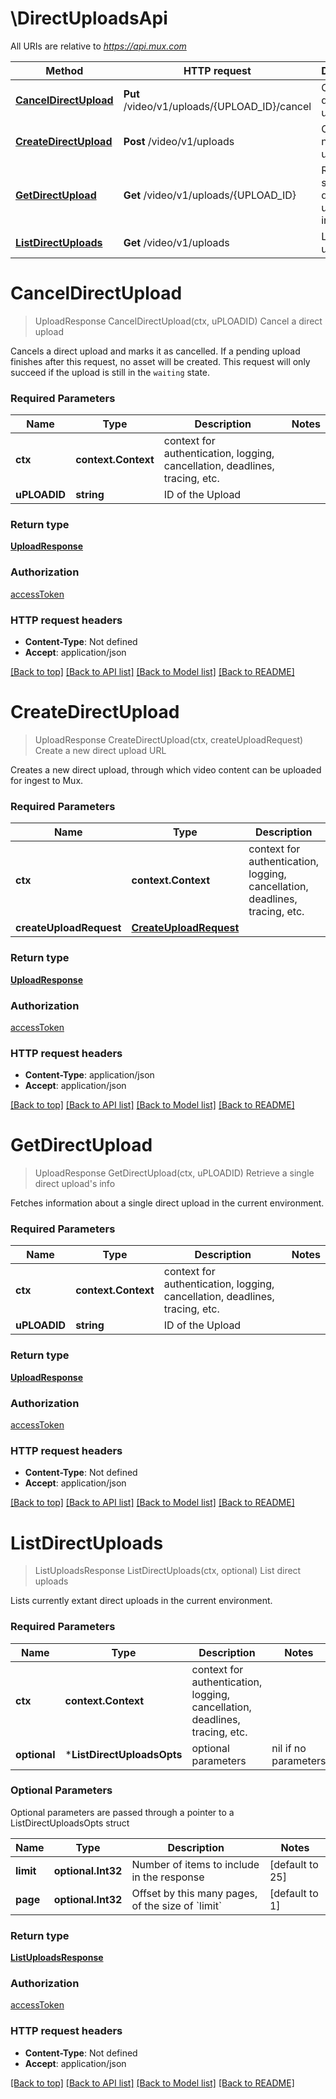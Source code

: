 # \DirectUploadsApi

All URIs are relative to *https://api.mux.com*

Method | HTTP request | Description
------------- | ------------- | -------------
[**CancelDirectUpload**](DirectUploadsApi.md#CancelDirectUpload) | **Put** /video/v1/uploads/{UPLOAD_ID}/cancel | Cancel a direct upload
[**CreateDirectUpload**](DirectUploadsApi.md#CreateDirectUpload) | **Post** /video/v1/uploads | Create a new direct upload URL
[**GetDirectUpload**](DirectUploadsApi.md#GetDirectUpload) | **Get** /video/v1/uploads/{UPLOAD_ID} | Retrieve a single direct upload&#39;s info
[**ListDirectUploads**](DirectUploadsApi.md#ListDirectUploads) | **Get** /video/v1/uploads | List direct uploads


# **CancelDirectUpload**
> UploadResponse CancelDirectUpload(ctx, uPLOADID)
Cancel a direct upload

Cancels a direct upload and marks it as cancelled. If a pending upload finishes after this request, no asset will be created. This request will only succeed if the upload is still in the `waiting` state. 

### Required Parameters

Name | Type | Description  | Notes
------------- | ------------- | ------------- | -------------
 **ctx** | **context.Context** | context for authentication, logging, cancellation, deadlines, tracing, etc.
  **uPLOADID** | **string**| ID of the Upload | 

### Return type

[**UploadResponse**](UploadResponse.md)

### Authorization

[accessToken](../README.md#accessToken)

### HTTP request headers

 - **Content-Type**: Not defined
 - **Accept**: application/json

[[Back to top]](#) [[Back to API list]](../README.md#documentation-for-api-endpoints) [[Back to Model list]](../README.md#documentation-for-models) [[Back to README]](../README.md)

# **CreateDirectUpload**
> UploadResponse CreateDirectUpload(ctx, createUploadRequest)
Create a new direct upload URL

Creates a new direct upload, through which video content can be uploaded for ingest to Mux.

### Required Parameters

Name | Type | Description  | Notes
------------- | ------------- | ------------- | -------------
 **ctx** | **context.Context** | context for authentication, logging, cancellation, deadlines, tracing, etc.
  **createUploadRequest** | [**CreateUploadRequest**](CreateUploadRequest.md)|  | 

### Return type

[**UploadResponse**](UploadResponse.md)

### Authorization

[accessToken](../README.md#accessToken)

### HTTP request headers

 - **Content-Type**: application/json
 - **Accept**: application/json

[[Back to top]](#) [[Back to API list]](../README.md#documentation-for-api-endpoints) [[Back to Model list]](../README.md#documentation-for-models) [[Back to README]](../README.md)

# **GetDirectUpload**
> UploadResponse GetDirectUpload(ctx, uPLOADID)
Retrieve a single direct upload's info

Fetches information about a single direct upload in the current environment.

### Required Parameters

Name | Type | Description  | Notes
------------- | ------------- | ------------- | -------------
 **ctx** | **context.Context** | context for authentication, logging, cancellation, deadlines, tracing, etc.
  **uPLOADID** | **string**| ID of the Upload | 

### Return type

[**UploadResponse**](UploadResponse.md)

### Authorization

[accessToken](../README.md#accessToken)

### HTTP request headers

 - **Content-Type**: Not defined
 - **Accept**: application/json

[[Back to top]](#) [[Back to API list]](../README.md#documentation-for-api-endpoints) [[Back to Model list]](../README.md#documentation-for-models) [[Back to README]](../README.md)

# **ListDirectUploads**
> ListUploadsResponse ListDirectUploads(ctx, optional)
List direct uploads

Lists currently extant direct uploads in the current environment.

### Required Parameters

Name | Type | Description  | Notes
------------- | ------------- | ------------- | -------------
 **ctx** | **context.Context** | context for authentication, logging, cancellation, deadlines, tracing, etc.
 **optional** | ***ListDirectUploadsOpts** | optional parameters | nil if no parameters

### Optional Parameters
Optional parameters are passed through a pointer to a ListDirectUploadsOpts struct

Name | Type | Description  | Notes
------------- | ------------- | ------------- | -------------
 **limit** | **optional.Int32**| Number of items to include in the response | [default to 25]
 **page** | **optional.Int32**| Offset by this many pages, of the size of &#x60;limit&#x60; | [default to 1]

### Return type

[**ListUploadsResponse**](ListUploadsResponse.md)

### Authorization

[accessToken](../README.md#accessToken)

### HTTP request headers

 - **Content-Type**: Not defined
 - **Accept**: application/json

[[Back to top]](#) [[Back to API list]](../README.md#documentation-for-api-endpoints) [[Back to Model list]](../README.md#documentation-for-models) [[Back to README]](../README.md)

